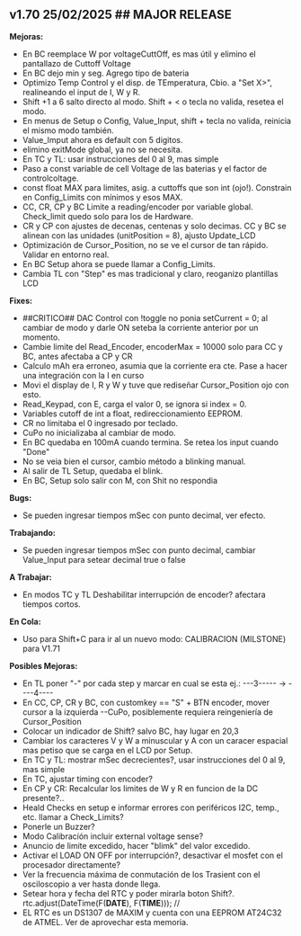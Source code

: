 ## v1.70 25/02/2025 ## MAJOR RELEASE ##

**Mejoras:**
- En BC reemplace W por voltageCuttOff, es mas útil y elimino el pantallazo de Cuttoff Voltage
- En BC dejo min y seg. Agrego tipo de bateria
- Optimizo Temp Control y el disp. de TEmperatura, Cbio. a "Set X>", realineando el input de I, W y R.
- Shift +1 a 6 salto directo al modo. Shift + < o tecla no valida, resetea el modo. 
- En menus de Setup o Config, Value_Input, shift + tecla no valida, reinicia el mismo modo también. 
- Value_Imput ahora es default con 5 digitos.
- elimino exitMode global, ya no se necesita.
- En TC y TL: usar instrucciones del 0 al 9, mas simple
- Paso a const variable de cell Voltage de las baterias y el factor de controlcoltage.
- const float MAX para limites, asig. a cuttoffs que son int (ojo!). Constrain en Config_Limits con mínimos y esos MAX.
- CC, CR, CP y BC Limite a reading/encoder por variable global. Check_limit quedo solo para los de Hardware.
- CR y CP con ajustes de decenas, centenas y solo decimas. CC y BC se alinean con las unidades (unitPosition = 8), ajusto Update_LCD
- Optimización de Cursor_Position, no se ve el cursor de tan rápido. Validar en entorno real.
- En BC Setup ahora se puede llamar a Config_Limits.
- Cambia TL con "Step" es mas tradicional y claro, reoganizo plantillas LCD

**Fixes:**
- ##CRITICO## DAC Control con !toggle no ponia setCurrent = 0; al cambiar de modo y darle ON seteba la corriente anterior por un momento.
- Cambie limite del Read_Encoder, encoderMax = 10000 solo para CC y BC, antes afectaba a CP y CR
- Calculo mAh era erroneo, asumia que la corriente era cte. Pase a hacer una integración con la I en curso
- Movi el display de I, R y W y tuve que rediseñar Cursor_Position ojo con esto.
- Read_Keypad, con E, carga el valor 0, se ignora si index = 0.
- Variables cutoff de int a float, redireccionamiento EEPROM.
- CR no limitaba el 0 ingresado por teclado.
- CuPo no inicializaba al cambiar de modo.
- En BC quedaba en 100mA cuando termina. Se retea los input cuando "Done"
- No se veia bien el cursor, cambio método a blinking manual.
- Al salir de TL Setup, quedaba el blink.
- En BC, Setup solo salir con M, con Shit no respondia

**Bugs:**
- Se pueden ingresar tiempos mSec con punto decimal, ver efecto.
  
**Trabajando:**
- Se pueden ingresar tiempos mSec con punto decimal, cambiar Value_Input para setear decimal true o false

**A Trabajar:**
- En modos TC y TL Deshabilitar interrupción de encoder? afectara tiempos cortos.

**En Cola:**
- Uso para Shift+C para ir al un nuevo modo: CALIBRACION (MILSTONE) para V1.71

**Posibles Mejoras:**
- En TL poner "-" por cada step y marcar en cual se esta ej.: ---3----- -> ----4----
- En CC, CP, CR y BC, con customkey == "S" + BTN encoder, mover cursor a la izquierda --CuPo, posiblemente requiera reingeniería de Cursor_Position
- Colocar un indicador de Shift? salvo BC, hay lugar en 20,3
- Cambiar los caracteres V y W a minuscular y A con un caracer espacial mas petiso que se carga en el LCD por Setup.
- En TC y TL: mostrar mSec decrecientes?, usar instrucciones del 0 al 9, mas simple
- En TC, ajustar timing con encoder?
- En CP y CR: Recalcular los limites de W y R en funcion de la DC presente?..
- Heald Checks en setup e informar errores con periféricos I2C, temp., etc. llamar a Check_Limits?
- Ponerle un Buzzer?
- Modo Calibracíón incluir external voltage sense?
- Anuncio de limite excedido, hacer "blimk" del valor excedido.
- Activar el LOAD ON OFF por interrupción?, desactivar el mosfet con el procesador directamente?
- Ver la frecuencia máxima de conmutación de los Trasient con el osciloscopio a ver hasta donde llega.
- Setear hora y fecha del RTC y poder mirarla boton Shift?.
    rtc.adjust(DateTime(F(__DATE__), F(__TIME__))); //
- EL RTC es un DS1307 de MAXIM y cuenta con una EEPROM AT24C32 de ATMEL. Ver de aprovechar esta memoria.
